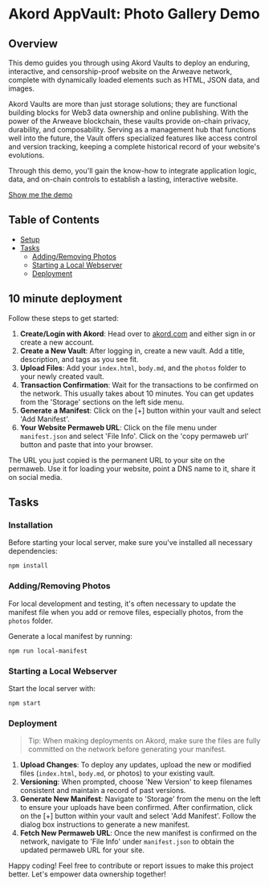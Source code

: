 # Akord AppVault: Photo Gallery Demo

## Overview

This demo guides you through using Akord Vaults to deploy an enduring, interactive, and censorship-proof website on the Arweave network, complete with dynamically loaded elements such as HTML, JSON data, and images. 

Akord Vaults are more than just storage solutions; they are functional building blocks for Web3 data ownership and online publishing. With the power of the Arweave blockchain, these vaults provide on-chain privacy, durability, and composability. Serving as a management hub that functions well into the future, the Vault offers specialized features like access control and version tracking, keeping a complete historical record of your website's evolutions.

Through this demo, you'll gain the know-how to integrate application logic, data, and on-chain controls to establish a lasting, interactive website.

[Show me the demo](https://arweave.net/5OlDnd28hxVtDLnVkHdJE04vR_DtRvXspSi96j2yMRM)

## Table of Contents

- [Setup](#setup)
- [Tasks](#tasks)
  - [Adding/Removing Photos](#addingremoving-photos)
  - [Starting a Local Webserver](#starting-a-local-webserver)
  - [Deployment](#deployment)

## 10 minute deployment

Follow these steps to get started:

1. **Create/Login with Akord**: Head over to [akord.com](https://www.akord.com) and either sign in or create a new account.
2. **Create a New Vault**: After logging in, create a new vault. Add a title, description, and tags as you see fit.
3. **Upload Files**: Add your `index.html`, `body.md`, and the `photos` folder to your newly created vault.
4. **Transaction Confirmation**: Wait for the transactions to be confirmed on the network. This usually takes about 10 minutes. You can get updates from the 'Storage' sections on the left side menu.
5. **Generate a Manifest**: Click on the [+] button within your vault and select 'Add Manifest'.
6. **Your Website Permaweb URL**: Click on the file menu under `manifest.json` and select 'File Info'. Click on the 'copy permaweb url' button and paste that into your browser.

The URL you just copied is the permanent URL to your site on the permaweb. Use it for loading your website, point a DNS name to it, share it on social media.

## Tasks

### Installation

Before starting your local server, make sure you've installed all necessary dependencies:

```
npm install
```

### Adding/Removing Photos

For local development and testing, it's often necessary to update the manifest file when you add or remove files, especially photos, from the `photos` folder.

Generate a local manifest by running:

```
npm run local-manifest
```

### Starting a Local Webserver

Start the local server with:

```
npm start
```

### Deployment

> Tip: When making deployments on Akord, make sure the files are fully committed on the network before generating your manifest.

1. **Upload Changes**: To deploy any updates, upload the new or modified files (`index.html`, `body.md`, or photos) to your existing vault.
2. **Versioning**: When prompted, choose 'New Version' to keep filenames consistent and maintain a record of past versions.
3. **Generate New Manifest**: Navigate to 'Storage' from the menu on the left to ensure your uploads have been confirmed. After confirmation, click on the [+] button within your vault and select 'Add Manifest'. Follow the dialog box instructions to generate a new manifest.
4. **Fetch New Permaweb URL**: Once the new manifest is confirmed on the network, navigate to 'File Info' under `manifest.json` to obtain the updated permaweb URL for your site.

Happy coding! Feel free to contribute or report issues to make this project better. Let's empower data ownership together!
